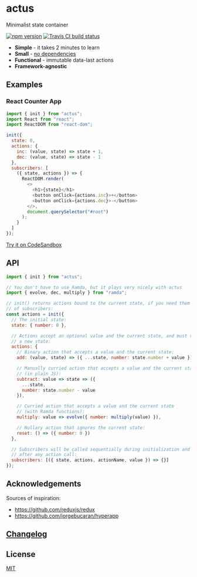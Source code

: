 # actus

Minimalist state container

[![npm version](https://img.shields.io/npm/v/actus.svg?style=flat-square)](https://www.npmjs.com/package/actus)
[![Travis CI build status](https://img.shields.io/travis/EvgenyOrekhov/actus/master.svg?style=flat-square)](https://travis-ci.org/EvgenyOrekhov/actus)

- **Simple** - it takes 2 minutes to learn
- **Small** - [no dependencies](https://bundlephobia.com/result?p=actus)
- **Functional** - immutable data-last actions
- **Framework-agnostic**

## Examples

### React Counter App

```js
import { init } from "actus";
import React from "react";
import ReactDOM from "react-dom";

init({
  state: 0,
  actions: {
    inc: (value, state) => state + 1,
    dec: (value, state) => state - 1
  },
  subscribers: [
    ({ state, actions }) => {
      ReactDOM.render(
        <>
          <h1>{state}</h1>
          <button onClick={actions.inc}>+</button>
          <button onClick={actions.dec}>-</button>
        </>,
        document.querySelector("#root")
      );
    }
  ]
});
```

[Try it on CodeSandbox](https://codesandbox.io/s/actusreact-counter-app-example-y4p8e)

## API

```js
import { init } from "actus";

// You don't have to use Ramda, but it plays very nicely with actus
import { evolve, dec, multiply } from "ramda";

// init() returns actions bound to the current state, if you need them outside
// of subscribers:
const actions = init({
  // The initial state:
  state: { number: 0 },

  // Actions accept an optional value and the current state, and must return
  // a new state:
  actions: {
    // Binary action that accepts a value and the current state:
    add: (value, state) => ({ ...state, number: state.number + value }),

    // Manually curried action that accepts a value and the current state
    // (in plain JS):
    subtract: value => state => ({
      ...state,
      number: state.number - value
    }),

    // Curried action that accepts a value and the current state
    // (with Ramda functions):
    multiply: value => evolve({ number: multiply(value) }),

    // Nullary action that ignores the current state:
    reset: () => ({ number: 0 })
  },

  // Subscribers will be called sequentially during initialization and then
  // after any action call:
  subscribers: [({ state, actions, actionName, value }) => {}]
});
```

## Acknowledgements

Sources of inspiration:

- https://github.com/reduxjs/redux
- https://github.com/jorgebucaran/hyperapp

## [Changelog](https://github.com/EvgenyOrekhov/actus/releases)

## License

[MIT](/LICENSE)
